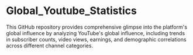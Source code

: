 # Global_Youtube_Statistics
This GitHub repository provides comprehensive glimpse into the platform's global influence by analyzing YouTube's global influence, including trends in subscriber counts, video views, earnings, and demographic correlations across different channel categories.
